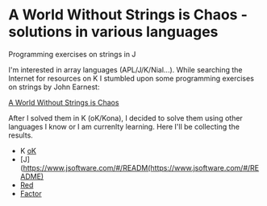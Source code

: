 # A World Without Strings is Chaos - solutions in various languages
Programming exercises on strings in J

I'm interested in array languages (APL/J/K/Nial...). While searching the Internet for resources on K I stumbled upon some programming exercises on strings by John Earnest:

[A World Without Strings is Chaos](http://beyondloom.com/blog/strings.html)

After I solved them in K (oK/Kona), I decided to solve them using other languages I know or I am currenlty learning. Here I'll be collecting the results.


* K [oK](https://github.com/JohnEarnest/ok)
* [J](https://www.jsoftware.com/#/READM(https://www.jsoftware.com/#/README)
* [Red](https://www.red-lang.org/)
* [Factor](https://factorcode.org/)
